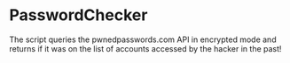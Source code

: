 # PasswordChecker
The script queries the pwnedpasswords.com API in encrypted mode and returns if it was on the list of accounts accessed by the hacker in the past!
